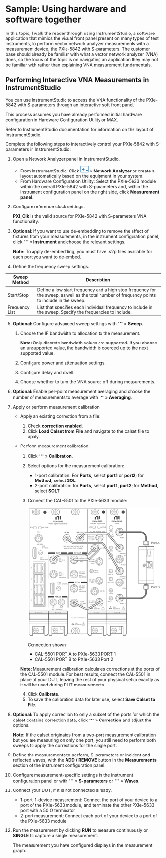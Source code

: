# Sample: Using hardware and software together

In this topic, I walk the reader through using InstrumentStudio, a software application that mimics the visual front panel present on many types of test instruments, to perform vector network analyzer measurements with a measurement device, the PXIe-5842 with S-parameters. The customer base should already be familiar with what a vector network analyzer (VNA) does, so the focus of the topic is on navigating an application they may not be familiar with rather than explaining VNA measurement fundamentals.

## Performing Interactive VNA Measurements in InstrumentStudio

You can use InstrumentStudio to access the VNA functionality of the PXIe-5842 with S-parameters through an interactive soft front panel.

This process assumes you have already performed initial hardware configuration in Hardware Configuration Utility or MAX.

Refer to InstrumentStudio documentation for information on the layout of InstrumentStudio.

Complete the following steps to interactively control your PXIe-5842 with S-parameters in InstrumentStudio:

1. Open a Network Analyzer panel in InstrumentStudio.
   - From InstrumentStudio: Click ![New Item](../images/new-item.png) » **Network Analyzer** or create a layout automatically based on the equipment in your system.
   - From Hardware Configuration Utility: Select the PXIe-5633 module within the overall PXIe-5842 with S-parameters and, within the instrument configuration panel on the right side, click **Measurement panel.**
1. Configure reference clock settings.

   **PXI_Clk** is the valid source for PXIe-5842 with S-parameters VNA functionality.
1. **Optional:** If you want to use de-embedding to remove the effect of fixtures from your measurements, in the instrument configuration panel, click ![More Options](../images/three-dots.png)  » **Instrument** and choose the relevant settings.

   **Note:** To apply de-embedding, you must have .s2p files available for each port you want to de-embed.
1. Define the frequency sweep settings.

| Sweep Method | Description |
| ------------ | ----------- |
| Start/Stop | Define a low start frequency and a high stop frequency for the sweep, as well as the total number of frequency points to include in the sweep. |
| Frequency List | List that specifies each individual frequency to include in the sweep. Specify the frequencies to include. |

5. **Optional:** Configure advanced sweep settings with ![More Options](../images/three-dots.png)  » **Sweep**.
   1. Choose the IF bandwidth to allocation to the measurement.

      **Note:** Only discrete bandwidth values are supported. If you choose an unsupported value, the bandwidth is coerced up to the next supported value.
   1.  Configure power and attenuation settings.
   1. Configure delay and dwell.
   1. Choose whether to turn the VNA source off during measurements.
1. **Optional:** Enable per-point measurement averaging and choose the number of measurements to average with ![More Options](../images/three-dots.png) » **Averaging**.
1. Apply or perform measurement calibration.
   - Apply an existing correction from a file:
     1. Check **correction enabled**.
     1. Click **Load Calset from File** and navigate to the calset file to apply.
   - Perform measurement calibration:
     1. Click ![More Options](../images/three-dots.png)  » **Calibration**.
     1. Select options for the measurement calibration:
        - 1-port calibration: For **Ports**, select **port1** or **port2**; for **Method**, select **SOL**
        - 2-port calibration: for **Ports**, select **port1, port2**; for **Method**, select **SOLT**
     1. Connect the CAL-5501 to the PXIe-5633 module:

        ![VNA measurement correction setup](../images/vna-measurement-comp.svg)

        Connection shown:
        - CAL-5501 PORT A to PXIe-5633 PORT 1
        - CAL-5501 PORT B to PXIe-5633 Port 2

       **Note:** Measurement calibration calculates corrections at the ports of the CAL-5501 module. For best results, connect the CAL-5501 in place of your DUT, leaving the rest of your physical setup exactly as it will be used during DUT measurements.

     4. Click **Calibrate**.
     5. To save the calibration data for later use, select **Save Calset to File**.
1. **Optional:** To apply correction to only a subset of the ports for which the calset contains correction data, click ![More Options](../images/three-dots.png) » **Correction** and adjust the options.

   **Note:** If the calset originates from a two-port measurement calibration but you are measuring on only one port, you still need to perform both sweeps to apply the corrections for the single port.

1. Define the measurements to perform, S-parameters or incident and reflected waves, with the **ADD / REMOVE** button in the **Measurements** section of the instrument configuration panel.
1. Configure measurement-specific settings in the instrument configuration panel or with ![More Options](../images/three-dots.png) » **S-parameters** or ![More Options](../images/three-dots.png) » **Waves**.
1. Connect your DUT, if it is not connected already.
   - 1-port, 1-device measurement: Connect the port of your device to a port of the PXIe-5633 module, and terminate the other PXIe-5633 port with a 50 Ω terminator
   - 2-port measurement: Connect each port of your device to a port of the PXIe-5633 module
1. Run the measurement by clicking **RUN** to measure continuously or **SINGLE** to capture a single measurement.

   The measurement you have configured displays in the measurement graph.
